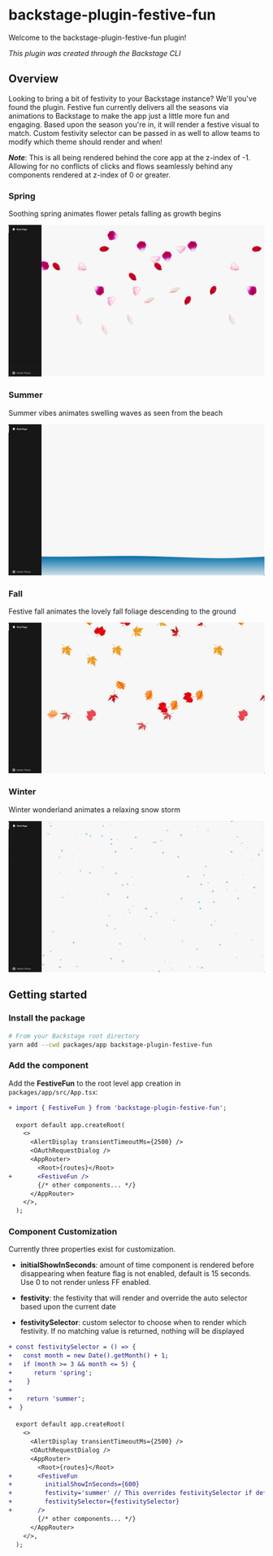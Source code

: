 # backstage-plugin-festive-fun

Welcome to the backstage-plugin-festive-fun plugin!

_This plugin was created through the Backstage CLI_

## Overview

Looking to bring a bit of festivity to your Backstage instance? We'll you've found the plugin. Festive fun currently delivers all the seasons via animations to Backstage to make the app just a little more fun and engaging. Based upon the season you're in, it will render a festive visual to match. Custom festivity selector can be passed in as well to allow teams to modify which theme should render and when!

**_Note_**: This is all being rendered behind the core app at the z-index of -1. Allowing for no conflicts of clicks and flows seamlessly behind any components rendered at z-index of 0 or greater.

### Spring

Soothing spring animates flower petals falling as growth begins

![Spring](../../docs/spring.png)

### Summer

Summer vibes animates swelling waves as seen from the beach

![Summer](../../docs/summer.png)

### Fall

Festive fall animates the lovely fall foliage descending to the ground

![Fall](../../docs/fall.png)

### Winter

Winter wonderland animates a relaxing snow storm

![Winter](../../docs/winter.png)

## Getting started

### Install the package

```bash
# From your Backstage root directory
yarn add --cwd packages/app backstage-plugin-festive-fun
```

### Add the component

Add the **FestiveFun** to the root level app creation in `packages/app/src/App.tsx`:

```diff
+ import { FestiveFun } from 'backstage-plugin-festive-fun';

  export default app.createRoot(
    <>
      <AlertDisplay transientTimeoutMs={2500} />
      <OAuthRequestDialog />
      <AppRouter>
        <Root>{routes}</Root>
+       <FestiveFun />
        {/* other components... */}
      </AppRouter>
    </>,
  );
```

### Component Customization

Currently three properties exist for customization.

- **initialShowInSeconds**: amount of time component is rendered before disappearing when feature flag is not enabled, default is 15 seconds. Use 0 to not render unless FF enabled.

- **festivity**: the festivity that will render and override the auto selector based upon the current date

- **festivitySelector**: custom selector to choose when to render which festivity. If no matching value is returned, nothing will be displayed

```diff
+ const festivitySelector = () => {
+   const month = new Date().getMonth() + 1;
+   if (month >= 3 && month <= 5) {
+      return 'spring';
+    }
+
+    return 'summer';
+  }

  export default app.createRoot(
    <>
      <AlertDisplay transientTimeoutMs={2500} />
      <OAuthRequestDialog />
      <AppRouter>
        <Root>{routes}</Root>
+       <FestiveFun
+         initialShowInSeconds={600}
+         festivity='summer' // This overrides festivitySelector if defined
+         festivitySelector={festivitySelector}
+       />
        {/* other components... */}
      </AppRouter>
    </>,
  );
```

